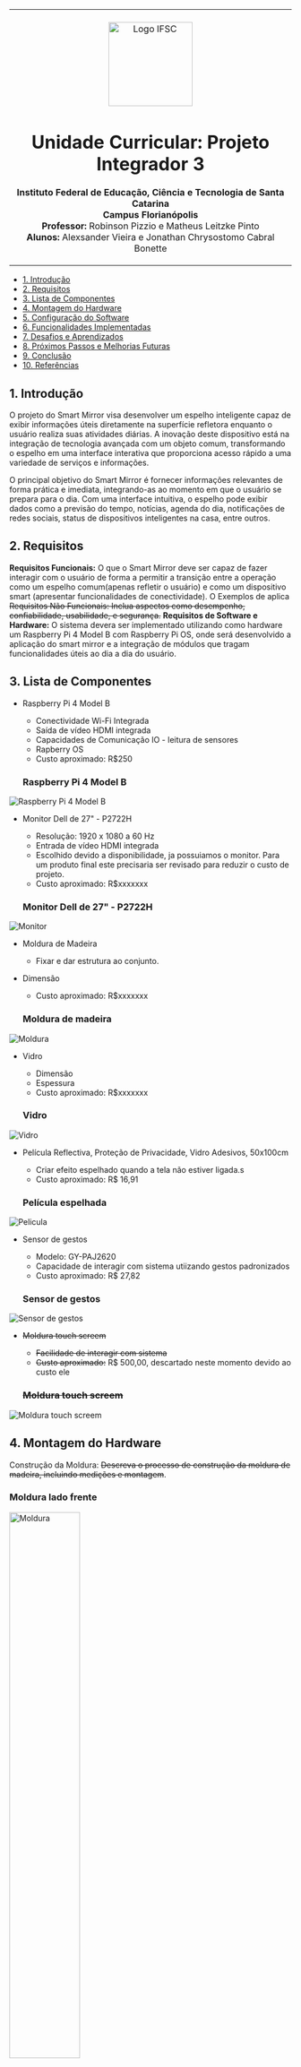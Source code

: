 <table align="center"><tr><td align="center" width="9999"><br>
<img src="image/logo.png" align="center" width="150" alt="Logo IFSC">

# Unidade Curricular:  Projeto Integrador 3 

<b>Instituto Federal de Educação, Ciência e Tecnologia de Santa Catarina<br>
Campus Florianópolis<br></b>
**Professor:**  Robinson Pizzio e Matheus Leitzke Pinto<br>
**Alunos:**  Alexsander Vieira e Jonathan Chrysostomo Cabral Bonette<br>
</td></tr></table>

* [1. Introdução](#1-introdução)
* [2. Requisitos](#2-requisitos)
* [3. Lista de Componentes](#3-lista-de-componentes)
* [4. Montagem do Hardware](#4-montagem-do-hardware)
* [5. Configuração do Software](#5-configuração-do-software)
* [6. Funcionalidades Implementadas](#6-funcionalidades-implementadas)
* [7. Desafios e Aprendizados](#7-desafios-e-aprendizados)
* [8. Próximos Passos e Melhorias Futuras](#8-próximos-passos-e-melhorias-futuras)
* [9. Conclusão](#9-conclusão)
* [10. Referências](#10-referências)


## 1. Introdução

O projeto do Smart Mirror visa desenvolver um espelho inteligente capaz de exibir informações úteis diretamente na superfície refletora enquanto o usuário realiza suas atividades diárias. A inovação deste dispositivo está na integração de tecnologia avançada com um objeto comum, transformando o espelho em uma interface interativa que proporciona acesso rápido a uma variedade de serviços e informações.

O principal objetivo do Smart Mirror é fornecer informações relevantes de forma prática e imediata, integrando-as ao momento em que o usuário se prepara para o dia. Com uma interface intuitiva, o espelho pode exibir dados como a previsão do tempo, notícias, agenda do dia, notificações de redes sociais, status de dispositivos inteligentes na casa, entre outros.

## 2. Requisitos

**Requisitos Funcionais:** O que o Smart Mirror deve ser capaz de fazer interagir com o usuário de forma a permitir a transição entre a operação como um espelho comum(apenas refletir o usuário) e como um dispositivo smart (apresentar funcionalidades de conectividade). O 
Exemplos de aplica
~~Requisitos Não Funcionais: Inclua aspectos como desempenho, confiabilidade, usabilidade, e segurança.~~
**Requisitos de Software e Hardware:** O sistema devera ser implementado utilizando como hardware um Raspberry Pi 4 Model B com Raspberry Pi OS, onde será desenvolvido a aplicação do smart mirror e a integração de módulos que tragam funcionalidades úteis ao dia a dia do usuário.

## 3. Lista de Componentes

*   Raspberry Pi 4 Model B 
	 * Conectividade Wi-Fi Integrada
	 * Saída de vídeo HDMI integrada
	 * Capacidades de Comunicação IO - leitura de sensores
     * Rapberry OS
     * Custo aproximado: R$250
     
     ### Raspberry Pi 4 Model B
![Raspberry Pi 4 Model B](https://www.pi-shop.ch/media/catalog/product/cache/1/image/650x/040ec09b1e35df139433887a97daa66f/t/h/thumbnail_10__2.jpg )

 *   Monitor Dell de 27" - P2722H
	 * Resolução: 1920 x 1080 a 60 Hz
	 * Entrada de vídeo HDMI integrada
	 * Escolhido devido a disponibilidade, ja possuiamos o monitor. Para um produto final este precisaria ser revisado para reduzir o custo de projeto.
     * Custo aproximado: R$xxxxxxx
     
     ### Monitor Dell de 27" - P2722H
<img src="images/Monitor.JPG" align="center" alt="Monitor">   

 *   Moldura de Madeira
	 * Fixar e dar estrutura ao conjunto.
   * Dimensão
     * Custo aproximado: R$xxxxxxx
     
     ### Moldura de madeira
<img src="images/Moldura.JPG" align="center" alt="Moldura">

 *   Vidro
	 * Dimensão 
	 * Espessura
     * Custo aproximado: R$xxxxxxx
     
     ### Vidro
<img src="images/Vidro.JPG" align="center" alt="Vidro">

 *   Película Reflectiva, Proteção de Privacidade, Vidro Adesivos, 50x100cm
	 * Criar efeito espelhado quando a tela não estiver ligada.s
     * Custo aproximado: R$ 16,91
     
     ### Película espelhada
<img src="images/pelicula.JPG" align="center" alt="Pelicula">

 *   Sensor de gestos
	 * Modelo: GY-PAJ2620
	 * Capacidade de interagir com sistema utiizando gestos padronizados
     * Custo aproximado: R$ 27,82
     
     ### Sensor de gestos
<img src="images/sensor.JPG" align="center" alt="Sensor de gestos">

 *   ~~Moldura touch screem~~
	 * ~~Facilidade de interagir com sistema~~
     * ~~Custo aproximado:~~ R$ 500,00, descartado neste momento devido ao custo ele
     
     ### ~~Moldura touch screem~~
<img src="images/Touch.JPG" align="center" alt="Moldura touch screem">

## 4. Montagem do Hardware

Construção da Moldura: ~~Descreva o processo de construção da moldura de madeira, incluindo medições e montagem~~.

### Moldura lado frente
<img src="images/Moldura_v1_A.jpeg.jpeg" align="center" width="50%" alt="Moldura">

### Moldura lado traseira
<img src="images/Moldura_v1_B.jpeg" align="center" width="50%" alt="Moldura">

Instalação do Monitor e Vidro: ~~Detalhe como o monitor e o vidro com película reflexiva foram instalados na moldura.~~

### Vidro Película 1
![Vidro Película 1](Vidro_pelicula_1.jpeg )

### Vidro Película 2
![Vidro Película 2](Vidro_pelicula_2.jpeg )

Instalação do Sensor de Movimento: ~~Explique onde e como o sensor de movimento foi instalado para detectar gestos.~~

### Sensor de gestos
![Sensor de gestos](Sensor_gestos.jpeg )

Conexões e Configurações Finais: ~~Descreva como o hardware foi conectado e montado, incluindo a ligação ao Raspberry Pi.~~

### Montagem final
![Montagem final](Montagem_final.jpeg )

## 5. Configuração do Software

Instalação do Sistema Operacional: ~~Explicação passo a passo da instalação do sistema operacional no Raspberry Pi.~~

Configuração do Smart Mirror: ~~Detalhe como o software  foi instalado e configurado.~~

Instalação e customização dos Módulos:

Modulo agenda.  
Etapas:

1. 1
2. 2

 ```C

 ```

Modulo calendário.  
Etapas:

1. 1
2. 2

 ```C

 ```
 
Modulo previsão de tempo.  
Etapas:

1. 1
2. 2

 ```C

 ```

Modulo Cumprimentos/frase motivacionais.  
Etapas:

1. 1
2. 2

 ```C

 ```

Modulo Formula 1.  
Etapas:

1. 1
2. 2

 ```C

 ```

Modulo Rádio.
Etapas:

1. 1
2. 2

 ```C

 ```
 
Modulo Feed de noticias.
Etapas:

1. 1
2. 2

 ```C

 ```

Modulo Câmeras segurança.  
Etapas:

1. 1
2. 2

 ```C

 ```
 
Modulo Informações de sistema.  
Etapas:

1. 1
2. 2

 ```C

 ```
 
Modulo Horários de ônibus.  
Etapas:

1. 1
2. 2

 ```C

 ```
Modulo Spotify.  
Etapas:

1. 1
2. 2

 ```C

 ```
## 6. Funcionalidades Implementadas

O Prototipo a ser apresentado foi organizado de forma a apresentar 3 telas com exemplos de aplicação para o usuário.

 1. Tela 1:  Nesta tela apresentamos um exemplo de integração entre os módulos de cumprimentos, calendário e previsão do tempo. Demonstrando interface proporcione acesso rápido a informações do dia a dia do usuário ao se preparar para sair.

### Tela 1
<img src="images/Tela_1.jpeg" align="center" alt="Tela 1">
### Tela 1 - implementação
<img src="images/Teala_1_implementada.jpeg" align="center" alt="Tela 1">

 2. Tela 2:  Nesta tela apresentamos um exemplo de integração entre os módulos de formula 1, rádio e noticias. Demonstrando uma aplicação mais  voltada a entretenimento.

### Tela 2
<img src="images/Tela_2.jpeg" align="center" alt="Tela 2">
### Tela 2 - implementação
<img src="images/Teala_2_implementada.jpeg" align="center" alt="Tela 2">

 3. Tela 3:  Nesta tela apresentamos um exemplo de integração entre os módulos de câmeras de segurança e informações do sistema. Demonstrando uma possibilidade de integração voltada a informações mais especificas/avançadas.

### Tela 3
<img src="images/Tela_3.jpeg" align="center" alt="Tela 3">
### Tela 3 - implementação
<img src="images/Teala_3_implementada.jpeg" align="center" alt="Tela 3">

## 7. Desafios e Aprendizados

~~Dificuldades Encontradas:~~

## 8. Próximos Passos e Melhorias Futuras

~~Dificuldades Encontradas:~~

### Tela 4 - implementação de outros prototipos
<img src="images/Teala_4_implementada.jpeg" align="center" alt="Tela 4">

## 9. Conclusão

~~Dificuldades Encontradas:~~

## 10. Referências

~~Dificuldades Encontradas:~~
